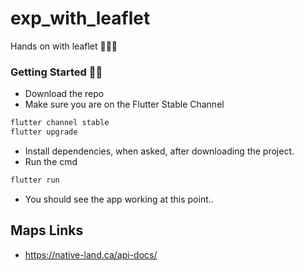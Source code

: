 # exp_with_leaflet

Hands on with leaflet 👻👻👻

### Getting Started 🎯🎯

- Download the repo
- Make sure you are on the Flutter Stable Channel

```dart
flutter channel stable
flutter upgrade

```

- Install dependencies, when asked, after downloading the project.
- Run the cmd 

```dart
flutter run

```

- You should see the app working at this point..

## Maps Links

- https://native-land.ca/api-docs/

